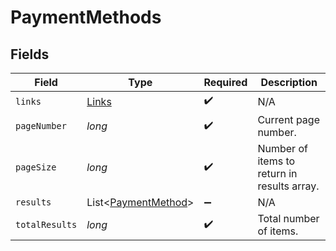 # PaymentMethods


## Fields

| Field                                                       | Type                                                        | Required                                                    | Description                                                 |
| ----------------------------------------------------------- | ----------------------------------------------------------- | ----------------------------------------------------------- | ----------------------------------------------------------- |
| `links`                                                     | [Links](../../models/shared/Links.md)                       | :heavy_check_mark:                                          | N/A                                                         |
| `pageNumber`                                                | *long*                                                      | :heavy_check_mark:                                          | Current page number.                                        |
| `pageSize`                                                  | *long*                                                      | :heavy_check_mark:                                          | Number of items to return in results array.                 |
| `results`                                                   | List<[PaymentMethod](../../models/shared/PaymentMethod.md)> | :heavy_minus_sign:                                          | N/A                                                         |
| `totalResults`                                              | *long*                                                      | :heavy_check_mark:                                          | Total number of items.                                      |